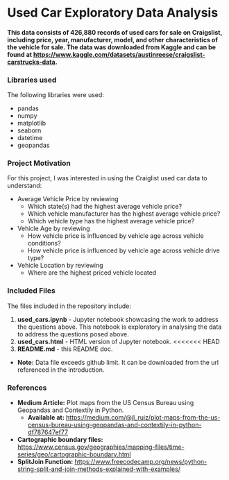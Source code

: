 # Used Car Exploratory Data Analysis

#### This data consists of 426,880 records of used cars for sale on Craigslist, including price, year, manufacturer, model, and other characteristics of the vehicle for sale. The data was downloaded from Kaggle and can be found at https://www.kaggle.com/datasets/austinreese/craigslist-carstrucks-data.

### Libraries used
The following libraries were used:
- pandas
- numpy
- matplotlib
- seaborn
- datetime
- geopandas

### Project Motivation
For this project, I was interested in using the Craiglist used car data to understand:
- Average Vehicle Price by reviewing
    - Which state(s) had the highest average vehicle price?
    - Which vehicle manufacturer has the highest average vehicle price?
    - Which vehicle type has the highest average vehicle price?
- Vehicle Age by reviewing
    - How vehicle price is influenced by vehicle age across vehicle conditions?
    - How vehicle price is influenced by vehicle age across vehicle drive type?
- Vehicle Location by reviewing
    - Where are the highest priced vehicle located
    
### Included Files
The files included in the repository include:
1. **used_cars.ipynb** - Jupyter notebook showcasing the work to address the questions above. This notebook is exploratory in analysing the data to address the questions posed above.
2. **used_cars.html** - HTML version of Jupyter notebook.
<<<<<<< HEAD
3. **README.md** - this README doc.

- **Note:** Data file exceeds github limit. It can be downloaded from the url referenced in the introduction.

### References
- **Medium Article:** Plot maps from the US Census Bureau using Geopandas and Contextily in Python.
    - **Available at:** https://medium.com/@jl_ruiz/plot-maps-from-the-us-census-bureau-using-geopandas-and-contextily-in-python-df787647ef77
- **Cartographic boundary files:** https://www.census.gov/geographies/mapping-files/time-series/geo/cartographic-boundary.html
- **SplitJoin Function:** https://www.freecodecamp.org/news/python-string-split-and-join-methods-explained-with-examples/



